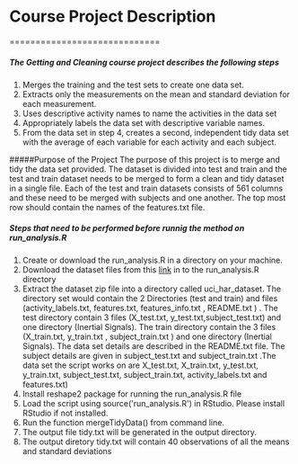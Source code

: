 # Course Project Description
=============================

##### The Getting and Cleaning course project describes the following steps

1. Merges the training and the test sets to create one data set.
2. Extracts only the measurements on the mean and standard deviation for each measurement. 
3. Uses descriptive activity names to name the activities in the data set
4. Appropriately labels the data set with descriptive variable names. 
5. From the data set in step 4, creates a second, independent tidy data set with the average of each variable for       each activity and each subject.

#####Purpose of the Project
The purpose of this project is to merge and tidy the data set provided. The dataset is divided into test and train and the test and train dataset needs to be merged to form a clean and tidy dataset in a single file. Each of the test and train datasets consists of 561 columns and these need to be merged with subjects and one another. The top most row should contain the names of the features.txt file. 

##### Steps that need to be performed before runnig the method on run_analysis.R
1. Create or download the run_analysis.R in a directory on your machine. 
2. Download the dataset files from this [link](https://d396qusza40orc.cloudfront.net/getdata%2Fprojectfiles%2FUCI%20HAR%20Dataset.zip  "Title") in to the run_analysis.R directory
3. Extract the dataset zip file into a directory called uci_har_dataset. The directory set would contain the 2 Directories (test and train) and files (activity_labels.txt, features.txt, features_info.txt , README.txt ) . The test directory contain 3 files (X_test.txt, y_test.txt,subject_test.txt) and one directory (Inertial Signals). The train directory contain the 3 files (X_train.txt, y_train.txt , subject_train.txt ) and one directory (Inertial Signals). The data set details are described in the README.txt file. The subject details are given in subject_test.txt and subject_train.txt .The data set the script works on  are X_test.txt, X_train.txt, y_test.txt, y_train.txt, subject_test.txt, subject_train.txt, activity_labels.txt and features.txt)
4. Install reshape2 package for running the run_analysis.R file 
5. Load the script using source('run_analysis.R') in RStudio. Please install RStudio if not installed.
6. Run the function mergeTidyData() from command line.
7. The output file tidy.txt will be generated in the output directory. 
8. The output diretory tidy.txt will contain 40 observations of all the means and standard deviations


